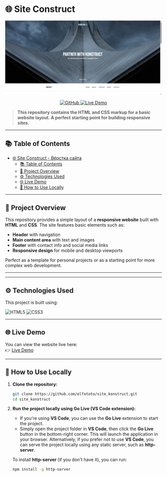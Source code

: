 # 🌐 Site Construct

![Site Screenshot](./assets/screen.png)

<p align="center">
  <a href="https://github.com/elfototo/site_konstruct" target="_blank">
    <img src="https://img.shields.io/badge/GitHub-Repository-181717?style=for-the-badge&logo=github&logoColor=white" alt="GitHub">
  </a>
  <a href="https://elfototo.github.io/site_konstruct/" target="_blank">
    <img src="https://img.shields.io/badge/Live%20Demo-Visit-2ea44f?style=for-the-badge&logo=google-chrome&logoColor=white" alt="Live Demo">
  </a>
</p>

> **This repository contains the HTML and CSS markup for a basic website layout. A perfect starting point for building responsive sites.**

---

## 📚 Table of Contents
- [🌐 Site Construct - Вёрстка сайта](#-site-construct---вёрстка-сайта)
  - [📚 Table of Contents](#-table-of-contents)
  - [🎯 Project Overview](#-project-overview)
  - [⚙️ Technologies Used](#️-technologies-used)
  - [🌐 Live Demo](#-live-demo)
  - [🚀 How to Use Locally](#-how-to-use-locally)

---

## 🎯 Project Overview

This repository provides a simple layout of a **responsive website** built with **HTML** and **CSS**. The site features basic elements such as:

- **Header** with navigation
- **Main content area** with text and images
- **Footer** with contact info and social media links
- **Responsive design** for mobile and desktop viewports

Perfect as a template for personal projects or as a starting point for more complex web development.

---

---

## ⚙️ Technologies Used

This project is built using:

![HTML5](https://img.shields.io/badge/HTML5-E34F26?style=for-the-badge&logo=html5&logoColor=white)
![CSS3](https://img.shields.io/badge/CSS3-1572B6?style=for-the-badge&logo=css3&logoColor=white)

---

## 🌐 Live Demo

You can view the website live here:  
👉 [Live Demo](https://elfototo.github.io/site_konstruct/)

---

## 🚀 How to Use Locally

1. **Clone the repository:**

    ```bash
    git clone https://github.com/elfototo/site_konstruct.git
    cd site_konstruct
    ```

2. **Run the project locally using Go Live (VS Code extension):**

    - If you're using **VS Code**, you can use the **Go Live** extension to start the project.
    - Simply open the project folder in **VS Code**, then click the **Go Live** button in the bottom-right corner. This will launch the application in your browser.
Alternatively, if you prefer not to use **VS Code**, you can serve the project locally using any static server, such as **http-server**.

    To install **http-server** (if you don't have it), you can run:

    ```bash
    npm install -g http-server
    ```
    
